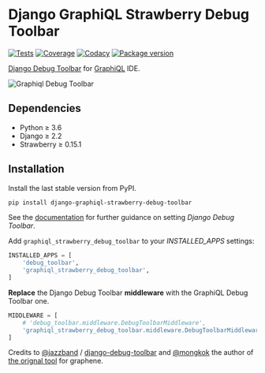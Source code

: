 # Django GraphiQL Strawberry Debug Toolbar

[![Tests](https://github.com/flavors/django-graphiql-debug-toolbar/actions/workflows/test-suite.yml/badge.svg)](https://github.com/flavors/django-graphiql-debug-toolbar/actions)
[![Coverage](https://img.shields.io/codecov/c/github/flavors/django-graphiql-debug-toolbar?color=%2334D058)](https://codecov.io/gh/flavors/django-graphiql-debug-toolbar)
[![Codacy](https://app.codacy.com/project/badge/Grade/354f70cdefda40938c397d8651a2a06c)](https://www.codacy.com/gh/flavors/django-graphiql-debug-toolbar/dashboard)
[![Package version](https://img.shields.io/pypi/v/django-graphiql-debug-toolbar.svg)](https://pypi.python.org/pypi/django-graphiql-debug-toolbar)

[Django Debug Toolbar](https://github.com/jazzband/django-debug-toolbar) for [GraphiQL](https://github.com/graphql/graphiql) IDE.

![Graphiql Debug Toolbar](https://user-images.githubusercontent.com/5514990/36340937-1937ee68-1419-11e8-8477-40622e98c312.gif)

## Dependencies

* Python ≥ 3.6
* Django ≥ 2.2
* Strawberry ≥ 0.15.1

## Installation

Install the last stable version from PyPI.

```sh
pip install django-graphiql-strawberry-debug-toolbar
````

See the [documentation](https://django-debug-toolbar.readthedocs.io/en/stable/installation.html) for further guidance on setting *Django Debug Toolbar*.

Add `graphiql_strawberry_debug_toolbar` to your *INSTALLED_APPS* settings:

```py
INSTALLED_APPS = [
    'debug_toolbar',
    'graphiql_strawberry_debug_toolbar',
]
```

**Replace** the Django Debug Toolbar **middleware** with the GraphiQL Debug Toolbar one. 

```py
MIDDLEWARE = [
    # 'debug_toolbar.middleware.DebugToolbarMiddleware',
    'graphiql_strawberry_debug_toolbar.middleware.DebugToolbarMiddleware',
]
```

Credits to [@jazzband](https://jazzband.co) / [django-debug-toolbar](https://github.com/jazzband/django-debug-toolbar)
 and [@mongkok](https://github.com/mongkok) the author of [the orignal tool](https://github.com/flavors/django-graphiql-debug-toolbar) for graphene.
